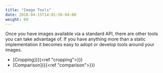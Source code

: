 ```yaml
---
title: "Image Tools"
date: 2018-04-15T14:01:56-04:00
weight: 60
---
```


Once you have images available via a standard API, there are other tools you can take advantage of. If you have anything more than a static implementation it becomes easy to adopt or develop tools around your images.

- [Cropping]({{<ref "cropping">}})
- [Comparison]({{<ref "comparison">}})
